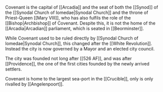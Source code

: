 Covenant is the capital of [[Arcadia]] and the seat of both the [[Synod]] of the [[Synodal Church of Iomedae|Synodal Church]] and the throne of Priest-Queen [[Mary VIII]], who has also fulfils the role of the [[Bishop|Archbishop]] of Covenant. Despite this, it is not the home of the [[Arcadia|Arcadian]] parliament, which is seated in [[Beorminster]].

While Covenant used to be ruled directly by [[Synodal Church of Iomedae|Synodal Church]], this changed after the [[White Revolution]]. Instead the city is now governed by a Mayor and an elected city council.

The city was founded not long after [[526 AF]], and was after [[Providence]], the one of the first cities founded by the newly arrived settlers. 

Covenant is home to the largest sea-port in the [[Crucible]], only is only rivalled by [[Angelenpoort]].